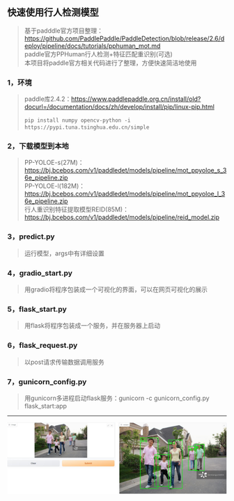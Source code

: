 ## 快速使用行人检测模型
>基于padddle官方项目整理：https://github.com/PaddlePaddle/PaddleDetection/blob/release/2.6/deploy/pipeline/docs/tutorials/pphuman_mot.md  
>paddle官方PPHuman行人检测+特征匹配重识别(可选)  
>本项目将paddle官方相关代码进行了整理，方便快速简洁地使用
### 1，环境
>paddle库2.4.2：https://www.paddlepaddle.org.cn/install/old?docurl=/documentation/docs/zh/develop/install/pip/linux-pip.html
>```
>pip install numpy opencv-python -i https://pypi.tuna.tsinghua.edu.cn/simple
>```
### 2，下载模型到本地
>PP-YOLOE-s(27M)：https://bj.bcebos.com/v1/paddledet/models/pipeline/mot_ppyoloe_s_36e_pipeline.zip  
>PP-YOLOE-l(182M)：https://bj.bcebos.com/v1/paddledet/models/pipeline/mot_ppyoloe_l_36e_pipeline.zip  
>行人重识别特征提取模型REID(85M)：https://bj.bcebos.com/v1/paddledet/models/pipeline/reid_model.zip  
### 3，predict.py
>运行模型，args中有详细设置
### 4，gradio_start.py
>用gradio将程序包装成一个可视化的界面，可以在网页可视化的展示
### 5，flask_start.py
>用flask将程序包装成一个服务，并在服务器上启动
### 6，flask_request.py
>以post请求传输数据调用服务
### 7，gunicorn_config.py
>用gunicorn多进程启动flask服务：gunicorn -c gunicorn_config.py flask_start:app
***
![image](README_IMAGE/001.jpg)